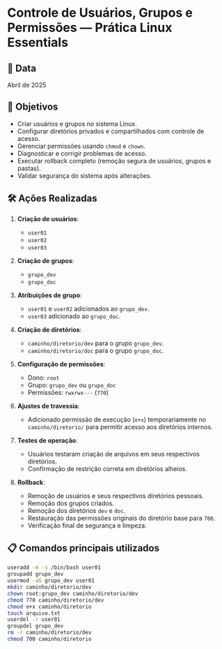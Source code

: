 # Controle de Usuários, Grupos e Permissões — Prática Linux Essentials

## 📅 Data
Abril de 2025

## 🎯 Objetivos
- Criar usuários e grupos no sistema Linux.
- Configurar diretórios privados e compartilhados com controle de acesso.
- Gerenciar permissões usando `chmod` e `chown`.
- Diagnosticar e corrigir problemas de acesso.
- Executar rollback completo (remoção segura de usuários, grupos e pastas).
- Validar segurança do sistema após alterações.

## 🛠️ Ações Realizadas

1. **Criação de usuários**:  
   - `user01`
   - `user02`
   - `user03`

2. **Criação de grupos**:  
   - `grupo_dev`
   - `grupo_doc`

3. **Atribuições de grupo**:
   - `user01` e `user02` adicionados ao `grupo_dev`.
   - `user03` adicionado ao `grupo_doc`.

4. **Criação de diretórios**:
   - `caminho/diretorio/dev` para o grupo `grupo_dev`.
   - `caminho/diretorio/doc` para o grupo `grupo_doc`.

5. **Configuração de permissões**:
   - Dono: `root`
   - Grupo: `grupo_dev` ou `grupo_doc`
   - Permissões: `rwxrwx---` (`770`)

6. **Ajustes de travessia**:
   - Adicionado permissão de execução (`o+x`) temporariamente no `caminho/diretorio/` para permitir acesso aos diretórios internos.

7. **Testes de operação**:
   - Usuários testaram criação de arquivos em seus respectivos diretórios.
   - Confirmação de restrição correta em diretórios alheios.

8. **Rollback**:
   - Remoção de usuários e seus respectivos diretórios pessoais.
   - Remoção dos grupos criados.
   - Remoção dos diretórios `dev` e `doc`.
   - Restauração das permissões originais do diretório base para `700`.
   - Verificação final de segurança e limpeza.

## 📋 Comandos principais utilizados

```bash
useradd -m -s /bin/bash user01
groupadd grupo_dev
usermod -aG grupo_dev user01
mkdir caminho/diretorio/dev
chown root:grupo_dev caminho/diretorio/dev
chmod 770 caminho/diretorio/dev
chmod o+x caminho/diretorio
touch arquivo.txt
userdel -r user01
groupdel grupo_dev
rm -r caminho/diretorio/dev
chmod 700 caminho/diretorio
